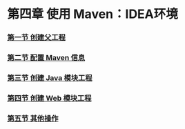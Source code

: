 # 第四章 使用 Maven：IDEA环境

### [第一节 创建父工程](第四章使用Maven：IDEA环境/第一节%20创建父工程.md)

### [第二节 配置 Maven 信息](第四章使用Maven：IDEA环境/第二节%20配置%20Maven%20信息.md)

### [第三节 创建 Java 模块工程](第四章使用Maven：IDEA环境/第三节%20创建%20Java%20模块工程.md)

### [第四节 创建 Web 模块工程](第四章使用Maven：IDEA环境/第四节%20创建%20Web%20模块工程.md)

### [第五节 其他操作](第四章使用Maven：IDEA环境/第五节%20其他操作.md)